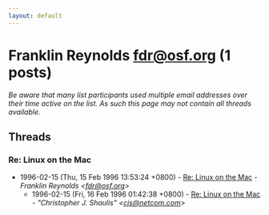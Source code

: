 ```yaml
---
layout: default
---
```


# Franklin Reynolds <fdr@osf.org> (1 posts)

_Be aware that many list participants used multiple email addresses over their time active on the list. As such this page may not contain all threads available._

## Threads

### Re: Linux on the Mac
+ 1996-02-15 (Thu, 15 Feb 1996 13:53:24 +0800) - [Re: Linux on the Mac](/archive/1996/02/dec58ca2a71febf4a1e2d0185cd774870149b38c0f28e59396f2d92b7aed42e7) - _Franklin Reynolds \<fdr@osf.org\>_
  + 1996-02-15 (Fri, 16 Feb 1996 01:42:38 +0800) - [Re: Linux on the Mac](/archive/1996/02/be8d5fb6f39006e0a9fabe293321ff25bd1cc2a9b261a7da77ca21cef2a191be) - _"Christopher J. Shaulis" \<cjs@netcom.com\>_

